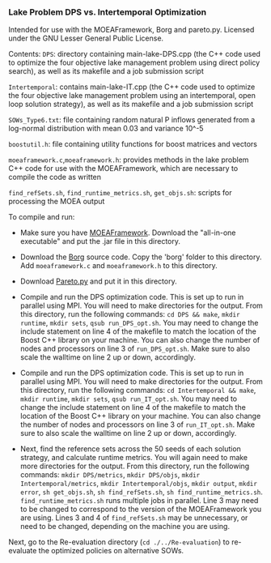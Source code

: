### Lake Problem DPS vs. Intertemporal Optimization

Intended for use with the MOEAFramework, Borg and pareto.py. Licensed under the GNU Lesser General Public License.

Contents:
`DPS`: directory containing main-lake-DPS.cpp (the C++ code used to optimize the four objective lake management problem using direct policy search), as well as its makefile and a job submission script

`Intertemporal`: contains main-lake-IT.cpp (the C++ code used to optimize the four objective lake management problem using an intertemporal, open loop solution strategy), as well as its makefile and a job submission script

`SOWs_Type6.txt`: file containing random natural P inflows generated from a log-normal distribution with mean 0.03 and variance 10^-5

`boostutil.h`: file containing utility functions for boost matrices and vectors

`moeaframework.c`,`moeaframework.h`: provides methods in the lake problem C++ code for use with the MOEAFramework, which are necessary to compile the code as written

`find_refSets.sh`, `find_runtime_metrics.sh`, `get_objs.sh`: scripts for processing the MOEA output

To compile and run:
* Make sure you have [MOEAFramework](http://www.moeaframework.org). Download the "all-in-one executable" and put the .jar file in this directory.

* Download the [Borg](http://borgmoea.org/) source code.  Copy the 'borg' folder to this directory. Add `moeaframework.c` and `moeaframework.h` to this directory.

* Download [Pareto.py](https://github.com/matthewjwoodruff/pareto.py) and put it in this directory.

* Compile and run the DPS optimization code. This is set up to run in parallel using MPI. You will need to make directories for the output. From this directory, run the following commands:
`cd DPS && make`,
`mkdir runtime`,
`mkdir sets`,
`qsub run_DPS_opt.sh`.
You may need to change the include statement on line 4 of the makefile to match the location of the Boost C++ library on your machine. You can also change the number of nodes and processors on line 3 of `run_DPS_opt.sh`. Make sure to also scale the walltime on line 2 up or down, accordingly.

* Compile and run the DPS optimization code. This is set up to run in parallel using MPI. You will need to make directories for the output. From this directory, run the following commands:
`cd Intertemporal && make`,
`mkdir runtime`,
`mkdir sets`,
`qsub run_IT_opt.sh`.
You may need to change the include statement on line 4 of the makefile to match the location of the Boost C++ library on your machine. You can also change the number of nodes and processors on line 3 of `run_IT_opt.sh`. Make sure to also scale the walltime on line 2 up or down, accordingly.

* Next, find the reference sets across the 50 seeds of each solution strategy, and calculate runtime metrics. You will again need to make more directories for the output. From this directory, run the following commands:
`mkdir DPS/metrics`,
`mkdir DPS/objs`,
`mkdir Intertemporal/metrics`,
`mkdir Intertemporal/objs`,
`mkdir output`,
`mkdir error`,
`sh get_objs.sh`,
`sh find_refSets.sh`,
`sh find_runtime_metrics.sh`.
`find_runtime_metrics.sh` runs multiple jobs in parallel. Line 3 may need to be changed to correspond to the version of the MOEAFramework you are using. Lines 3 and 4 of `find_refSets.sh` may be unnecessary, or need to be changed, depending on the machine you are using.

Next, go to the Re-evaluation directory (`cd ./../Re-evaluation`) to re-evaluate the optimized policies on alternative SOWs.
